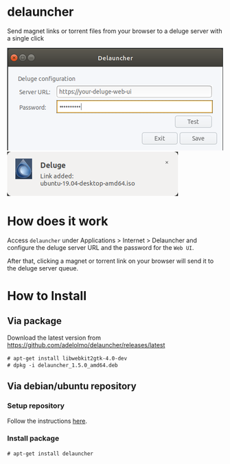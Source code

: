 # delauncher
Send magnet links or torrent files from your browser to a deluge server with a single click

![screenshot](screenshot.png)
![notification](notification.png)

# How does it work

Access `delauncher` under Applications > Internet > Delauncher and configure the deluge server URL and the password for the `Web UI`.

After that, clicking a magnet or torrent link on your browser will send it to the deluge server queue.

# How to Install

## Via package

Download the latest version from https://github.com/adelolmo/delauncher/releases/latest

```
# apt-get install libwebkit2gtk-4.0-dev
# dpkg -i delauncher_1.5.0_amd64.deb
```

## Via debian/ubuntu repository

### Setup repository

Follow the instructions [here](https://adelolmo.github.io).

### Install package
```
# apt-get install delauncher
```
